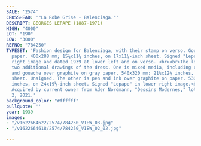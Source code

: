 ```yaml
---
SALE: '2574'
CROSSHEAD: '"La Robe Grise - Balenciaga."'
DESCRIPT: GEORGES LEPAPE (1887-1971)
HIGH: "4000"
LOT: "190"
LOW: "3000"
REFNO: "784250"
TYPESET: 'Fashion design for Balenciaga, with their stamp on verso. Gouache on thick
  paper. 400x288 mm; 15¾x11¼ inches, on 17x11¼-inch sheet. Signed "Lepape" in lower
  right image and dated 1939 at lower left and on verso. <br><br>The lot includes
  two additional drawings of the dress. One is mixed media, including charcoal, crayon
  and gouache over graphite on gray paper. 540x320 mm; 21¼x12½ inches, on 24¼x19-inch
  sheet. Unsigned. The other is pen and ink over graphite on paper. 530x330 mm; 20¾x13
  inches, on 24x19½-inch sheet. Signed "Lepape" in lower right image.<br><br>Provenance:
  Acquired by current owner from Ader Nordmann, "Dessins Modernes," lot 190, April
  2, 2021.'
background_color: "#ffffff"
pullquote: ''
year: 1939
images:
- "/v1622664622/2574/784250_VIEW_03.jpg"
- "/v1622664618/2574/784250_VIEW_02_02.jpg"

---
```

